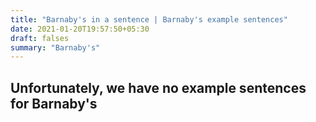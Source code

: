 ```yaml
---
title: "Barnaby's in a sentence | Barnaby's example sentences"
date: 2021-01-20T19:57:50+05:30
draft: falses
summary: "Barnaby's"
---
```

## Unfortunately, we have no example sentences for Barnaby's                 
